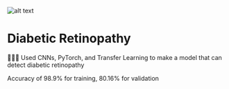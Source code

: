 ![alt text](https://miro.medium.com/max/1400/1*8jfxudBJerqTfe331tD95A.png)

# Diabetic Retinopathy 
👨🏾‍💻 Used CNNs, PyTorch, and Transfer Learning to make a model that can detect diabetic retinopathy

Accuracy of 98.9% for training, 80.16% for validation
